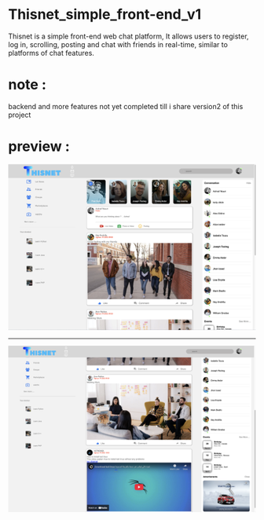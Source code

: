 # Thisnet_simple_front-end_v1
  Thisnet is a simple front-end web chat platform, It allows users to register, log in, scrolling, posting and chat with friends in real-time, similar to platforms of chat features. 

# note :
  backend and more features not yet completed till i share version2 of this project
  
# preview :

<p align="center">
	<img src="https://github.com/achnouri/Thisnet_simple_front-end_v1/blob/main/Thisnet/screen1.png" alt="Preview" /><br>
</p>


<hr>


<p align="center">
	<img src="https://github.com/achnouri/Thisnet_simple_front-end_v1/blob/main/Thisnet/screen2.png" alt="Preview" /><br>
</p>
